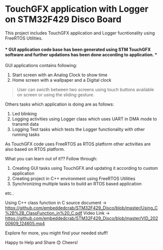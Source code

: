 
# TouchGFX application with Logger on STM32F429 Disco Board

This project includes TouchGFX application and Logger fucntionality using FreeRTOS Utilities.

#### * GUI application code base has been generated using STM TouchGFX software and further updations has been done according to application. *

GUI applications contains following:
1. Start screen with an Analog Clock to show time
2. Home screen with a wallpaper and a Digital clock

> User can swicth between two screens using touch buttons available on screen or using the sliding gesture.

Others tasks which application is doing are as follows:
1. Led blinking
2. Logging activities using Logger class which uses UART in DMA mode to transmit data
3. Logging Test tasks which tests the Logger functionality with other running tasks


As TouchGFX code uses FreeRTOS as RTOS platform other activities are also based on RTOS platform.


What you can learn out of it?? Follow through:
1. Creating GUI tasks using TouchGFX and updating it according to custom application
2. Creating project in C++ environment using FreeRTOS Utilities
3. Synchronizing multiple tasks to build an RTOS based application

etc..


Using C++ class function in C source document -> https://github.com/embeddedcrab/STM32F429_Disco/blob/master/Using_C%2B%2B_ClassFunction_in%20_C.pdf
Video Link -> https://github.com/embeddedcrab/STM32F429_Disco/blob/master/VID_20200609_124605.mp4


Explore for more, you might find your needed stuff!


Happy to Help and Share 😊
Cheers!
